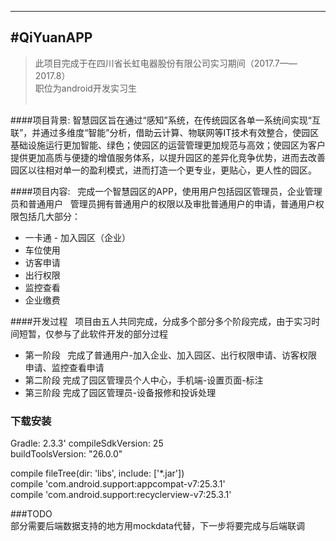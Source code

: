 ---
#QiYuanAPP
-------------

> 此项目完成于在四川省长虹电器股份有限公司实习期间（2017.7——2017.8）  
 职位为android开发实习生    
 
 
####项目背景:
智慧园区旨在通过“感知”系统，在传统园区各单一系统间实现“互联”，并通过多维度“智能”分析，借助云计算、物联网等IT技术有效整合，使园区基础设施运行更加智能、绿色；使园区的运营管理更加规范与高效；使园区为客户提供更加高质与便捷的增值服务体系，以提升园区的差异化竞争优势，进而去改善园区以往相对单一的盈利模式，进而打造一个更专业，更贴心，更人性的园区。
 

####项目内容:  
完成一个智慧园区的APP，使用用户包括园区管理员，企业管理员和普通用户  
管理员拥有普通用户的权限以及审批普通用户的申请，普通用户权限包括几大部分： 
- 一卡通
- 加入园区（企业）
- 车位使用
- 访客申请
- 出行权限
- 监控查看  
- 企业缴费  


####开发过程  
项目由五人共同完成，分成多个部分多个阶段完成，由于实习时间短暂，仅参与了此软件开发的部分过程

- 第一阶段  
完成了普通用户-加入企业、加入园区、出行权限申请、访客权限申请、监控查看申请  
- 第二阶段
完成了园区管理员个人中心，手机端-设置页面-标注    
- 第三阶段
完成了园区管理员-设备报修和投诉处理  
 

### 下载安装
Gradle: 2.3.3' 
compileSdkVersion: 25  
buildToolsVersion: "26.0.0"  

compile fileTree(dir: 'libs', include: ['*.jar'])  
compile 'com.android.support:appcompat-v7:25.3.1'  
compile 'com.android.support:recyclerview-v7:25.3.1'  

###TODO  
部分需要后端数据支持的地方用mockdata代替，下一步将要完成与后端联调
 

